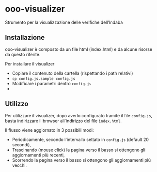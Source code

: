 # ooo-visualizer
Strumento per la visualizzazione delle verifiche dell'Indaba

## Installazione

ooo-visualizer è composto da un file html (index.html) e da
alcune risorse da questo riferite.

Per installare il visualizer

 * Copiare il contenuto della cartella (rispettando i path relativi)
 * ```cp config.js.sample config.js```
 * Modificare i parametri dentro ```config.js```
 * 
 
## Utilizzo

Per utilizzare il visualizer, dopo averlo configurato tramite
il file ```config.js```, basta indirizzare il browser
all'indirizzo del file ```index.html```.

Il flusso viene aggiornato in 3 possibili modi:
 * Periodicamente, secondo l'intervallo settato in ```config.js``` (default 20 secondi),
 * Trascinando (mouse click) la pagina verso il basso si ottengono gli aggiornamenti più recenti,
 * Scorrendo la pagina verso il basso si ottengono gli aggiornamenti più vecchi.
